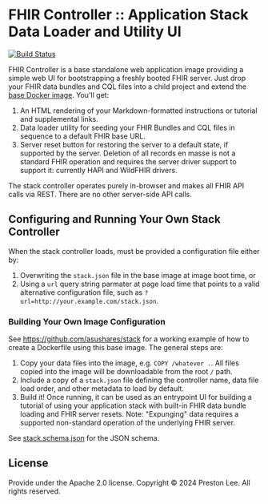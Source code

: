 # FHIR Controller :: Application Stack Data Loader and Utility UI

[![Build Status](https://ci.prestonlee.com/api/badges/preston/fhir-controller/status.svg)](https://ci.prestonlee.com/preston/fhir-controller)

FHIR Controller is a base standalone web application image providing a simple web UI for bootstrapping a freshly booted FHIR server. Just drop your FHIR data bundles and CQL files into a child project and extend the [base Docker image](https://hub.docker.com/r/p3000/fhir-controller/tags). You'll get:

1. An HTML rendering of your Markdown-formatted instructions or tutorial and supplemental links.
2. Data loader utility for seeding your FHIR Bundles and CQL files in sequence to a default FHIR base URL.
3. Server reset button for restoring the server to a default state, if supported by the server. Deletion of all records en masse is not a standard FHIR operation and requires the server driver support to support it: currently HAPI and WildFHIR drivers.

The stack controller operates purely in-browser and makes all FHIR API calls via REST. There are no other server-side API calls.

## Configuring and Running Your Own Stack Controller

When the stack controller loads, must be provided a configuration file either by:

1. Overwriting the `stack.json` file in the base image at image boot time, or
1. Using a `url` query string parmater at page load time that points to a valid alternative configuration file, such as `?url=http://your.example.com/stack.json`.

### Building Your Own Image Configuration

See https://github.com/asushares/stack for a working example of how to create a Dockerfile using this base image. The general steps are:

1. Copy your data files into the image, e.g. `COPY /whatever .`. All files copied into the image will be downloadable from the root `/` path.
2. Include a copy of a `stack.json` file defining the controller name, data file load order, and other metadata to load by default.
3. Build it! Once running, it can be used as an entrypoint UI for building a tutorial of using your application stack with built-in FHIR data bundle loading and FHIR server resets. Note: "Expunging" data requires a supported non-standard operation of the underlying FHIR server.

See [stack.schema.json](src/assets/stack.schema.json) for the JSON schema.

## License

Provide under the Apache 2.0 license. Copyright © 2024 Preston Lee. All rights reserved.
